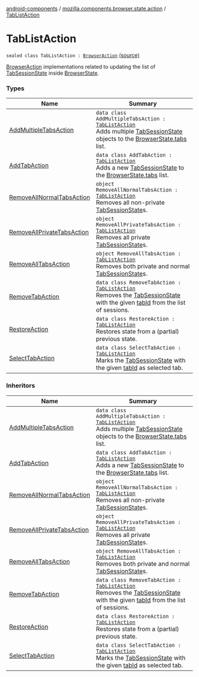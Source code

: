 [android-components](../../index.md) / [mozilla.components.browser.state.action](../index.md) / [TabListAction](./index.md)

# TabListAction

`sealed class TabListAction : `[`BrowserAction`](../-browser-action.md) [(source)](https://github.com/mozilla-mobile/android-components/blob/master/components/browser/state/src/main/java/mozilla/components/browser/state/action/BrowserAction.kt#L38)

[BrowserAction](../-browser-action.md) implementations related to updating the list of [TabSessionState](../../mozilla.components.browser.state.state/-tab-session-state/index.md) inside [BrowserState](../../mozilla.components.browser.state.state/-browser-state/index.md).

### Types

| Name | Summary |
|---|---|
| [AddMultipleTabsAction](-add-multiple-tabs-action/index.md) | `data class AddMultipleTabsAction : `[`TabListAction`](./index.md)<br>Adds multiple [TabSessionState](../../mozilla.components.browser.state.state/-tab-session-state/index.md) objects to the [BrowserState.tabs](../../mozilla.components.browser.state.state/-browser-state/tabs.md) list. |
| [AddTabAction](-add-tab-action/index.md) | `data class AddTabAction : `[`TabListAction`](./index.md)<br>Adds a new [TabSessionState](../../mozilla.components.browser.state.state/-tab-session-state/index.md) to the [BrowserState.tabs](../../mozilla.components.browser.state.state/-browser-state/tabs.md) list. |
| [RemoveAllNormalTabsAction](-remove-all-normal-tabs-action.md) | `object RemoveAllNormalTabsAction : `[`TabListAction`](./index.md)<br>Removes all non-private [TabSessionState](../../mozilla.components.browser.state.state/-tab-session-state/index.md)s. |
| [RemoveAllPrivateTabsAction](-remove-all-private-tabs-action.md) | `object RemoveAllPrivateTabsAction : `[`TabListAction`](./index.md)<br>Removes all private [TabSessionState](../../mozilla.components.browser.state.state/-tab-session-state/index.md)s. |
| [RemoveAllTabsAction](-remove-all-tabs-action.md) | `object RemoveAllTabsAction : `[`TabListAction`](./index.md)<br>Removes both private and normal [TabSessionState](../../mozilla.components.browser.state.state/-tab-session-state/index.md)s. |
| [RemoveTabAction](-remove-tab-action/index.md) | `data class RemoveTabAction : `[`TabListAction`](./index.md)<br>Removes the [TabSessionState](../../mozilla.components.browser.state.state/-tab-session-state/index.md) with the given [tabId](-remove-tab-action/tab-id.md) from the list of sessions. |
| [RestoreAction](-restore-action/index.md) | `data class RestoreAction : `[`TabListAction`](./index.md)<br>Restores state from a (partial) previous state. |
| [SelectTabAction](-select-tab-action/index.md) | `data class SelectTabAction : `[`TabListAction`](./index.md)<br>Marks the [TabSessionState](../../mozilla.components.browser.state.state/-tab-session-state/index.md) with the given [tabId](-select-tab-action/tab-id.md) as selected tab. |

### Inheritors

| Name | Summary |
|---|---|
| [AddMultipleTabsAction](-add-multiple-tabs-action/index.md) | `data class AddMultipleTabsAction : `[`TabListAction`](./index.md)<br>Adds multiple [TabSessionState](../../mozilla.components.browser.state.state/-tab-session-state/index.md) objects to the [BrowserState.tabs](../../mozilla.components.browser.state.state/-browser-state/tabs.md) list. |
| [AddTabAction](-add-tab-action/index.md) | `data class AddTabAction : `[`TabListAction`](./index.md)<br>Adds a new [TabSessionState](../../mozilla.components.browser.state.state/-tab-session-state/index.md) to the [BrowserState.tabs](../../mozilla.components.browser.state.state/-browser-state/tabs.md) list. |
| [RemoveAllNormalTabsAction](-remove-all-normal-tabs-action.md) | `object RemoveAllNormalTabsAction : `[`TabListAction`](./index.md)<br>Removes all non-private [TabSessionState](../../mozilla.components.browser.state.state/-tab-session-state/index.md)s. |
| [RemoveAllPrivateTabsAction](-remove-all-private-tabs-action.md) | `object RemoveAllPrivateTabsAction : `[`TabListAction`](./index.md)<br>Removes all private [TabSessionState](../../mozilla.components.browser.state.state/-tab-session-state/index.md)s. |
| [RemoveAllTabsAction](-remove-all-tabs-action.md) | `object RemoveAllTabsAction : `[`TabListAction`](./index.md)<br>Removes both private and normal [TabSessionState](../../mozilla.components.browser.state.state/-tab-session-state/index.md)s. |
| [RemoveTabAction](-remove-tab-action/index.md) | `data class RemoveTabAction : `[`TabListAction`](./index.md)<br>Removes the [TabSessionState](../../mozilla.components.browser.state.state/-tab-session-state/index.md) with the given [tabId](-remove-tab-action/tab-id.md) from the list of sessions. |
| [RestoreAction](-restore-action/index.md) | `data class RestoreAction : `[`TabListAction`](./index.md)<br>Restores state from a (partial) previous state. |
| [SelectTabAction](-select-tab-action/index.md) | `data class SelectTabAction : `[`TabListAction`](./index.md)<br>Marks the [TabSessionState](../../mozilla.components.browser.state.state/-tab-session-state/index.md) with the given [tabId](-select-tab-action/tab-id.md) as selected tab. |
